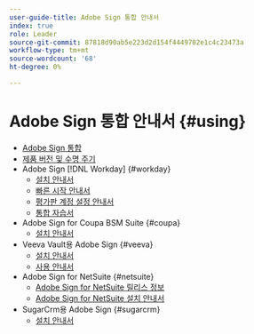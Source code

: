 ```yaml
---
user-guide-title: Adobe Sign 통합 안내서
index: true
role: Leader
source-git-commit: 87818d90ab5e223d2d154f4449702e1c4c23473a
workflow-type: tm+mt
source-wordcount: '68'
ht-degree: 0%

---
```



# Adobe Sign 통합 안내서 {#using}

+ [Adobe Sign 통합](home.md)
+ [제품 버전 및 수명 주기](versions.md)
+ Adobe Sign [!DNL Workday] {#workday}
   + [설치 안내서](workday/install.md)
   + [빠른 시작 안내서](workday/quick-start.md)
   + [평가판 계정 설정 안내서](workday/trial-install.md)
   + [통합 자습서](workday/tutorial-video.md)
+ Adobe Sign for Coupa BSM Suite {#coupa}
   + [설치 안내서](coupa/install.md)
+ Veeva Vault용 Adobe Sign {#veeva}
   + [설치 안내서](veeva/install.md)
   + [사용 안내서](veeva/user.md)
+ Adobe Sign for NetSuite {#netsuite}
   + [Adobe Sign for NetSuite 릴리스 정보](netsuite/release-notes.md)
   + [Adobe Sign for NetSuite 설치 안내서](netsuite/install.md)
+ SugarCrm용 Adobe Sign {#sugarcrm}
   + [설치 안내서](sugarcrm/install.md)

